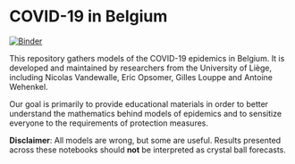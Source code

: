# COVID-19 in Belgium

[![Binder](https://mybinder.org/badge_logo.svg)](https://mybinder.org/v2/gh/glouppe/covid19be/master)

This repository gathers models of the COVID-19 epidemics in Belgium. It is developed and maintained by researchers from the University of Liège, including Nicolas Vandewalle, Eric Opsomer, Gilles Louppe and Antoine Wehenkel.

Our goal is primarily to provide educational materials in order to better understand the mathematics behind models of epidemics and to sensitize everyone to the requirements of protection measures. 

**Disclaimer**: All models are wrong, but some are useful. Results presented across these notebooks should **not** be interpreted as crystal ball forecasts. 

